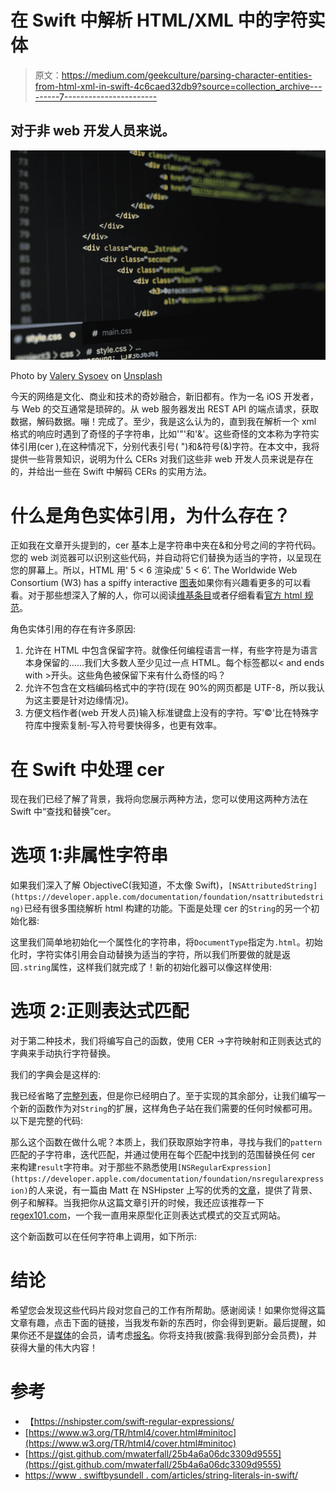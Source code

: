 # 在 Swift 中解析 HTML/XML 中的字符实体

> 原文：<https://medium.com/geekculture/parsing-character-entities-from-html-xml-in-swift-4c6caed32db9?source=collection_archive---------7----------------------->

## 对于非 web 开发人员来说。

![](img/c410bbd99e48245ba54c9b1a6c29e455.png)

Photo by [Valery Sysoev](https://unsplash.com/@valerysysoev?utm_source=unsplash&utm_medium=referral&utm_content=creditCopyText) on [Unsplash](https://unsplash.com/s/photos/html?utm_source=unsplash&utm_medium=referral&utm_content=creditCopyText)

今天的网络是文化、商业和技术的奇妙融合，新旧都有。作为一名 iOS 开发者，与 Web 的交互通常是琐碎的。从 web 服务器发出 REST API 的端点请求，获取数据，解码数据。嘣！完成了。至少，我是这么认为的，直到我在解析一个 xml 格式的响应时遇到了奇怪的子字符串，比如'"'和'&'。这些奇怪的文本称为字符实体引用(cer ),在这种情况下，分别代表引号( ")和&符号(&)字符。在本文中，我将提供一些背景知识，说明为什么 CERs 对我们这些非 web 开发人员来说是存在的，并给出一些在 Swift 中解码 CERs 的实用方法。

# 什么是角色实体引用，为什么存在？

正如我在文章开头提到的，cer 基本上是字符串中夹在&和分号之间的字符代码。您的 web 浏览器可以识别这些代码，并自动将它们替换为适当的字符，以呈现在您的屏幕上。所以，HTML 用' 5 < 6 渲染成' 5 < 6’. The Worldwide Web Consortium (W3) has a spiffy interactive [图表](https://dev.w3.org/html5/html-author/charref)如果你有兴趣看更多的可以看看。对于那些想深入了解的人，你可以阅读[维基条目](https://en.wikipedia.org/wiki/List_of_XML_and_HTML_character_entity_references)或者仔细看看[官方 html 规范](https://www.w3.org/TR/html4/sgml/entities.html)。

角色实体引用的存在有许多原因:

1.  允许在 HTML 中包含保留字符。就像任何编程语言一样，有些字符是为语言本身保留的……我们大多数人至少见过一点 HTML。每个标签都以< and ends with >开头。这些角色被保留下来有什么奇怪的吗？
2.  允许不包含在文档编码格式中的字符(现在 90%的网页都是 UTF-8，所以我认为这主要是针对边缘情况)。
3.  方便文档作者(web 开发人员)输入标准键盘上没有的字符。写'©'比在特殊字符库中搜索复制-写入符号要快得多，也更有效率。

# 在 Swift 中处理 cer

现在我们已经了解了背景，我将向您展示两种方法，您可以使用这两种方法在 Swift 中“查找和替换”cer。

# 选项 1:非属性字符串

如果我们深入了解 ObjectiveC(我知道，不太像 Swift)，`[NSAttributedString](https://developer.apple.com/documentation/foundation/nsattributedstring)`已经有很多围绕解析 html 构建的功能。下面是处理 cer 的`String`的另一个初始化器:

这里我们简单地初始化一个属性化的字符串，将`DocumentType`指定为`.html`。初始化时，字符实体引用会自动替换为适当的字符，所以我们所要做的就是返回`.string`属性，这样我们就完成了！新的初始化器可以像这样使用:

# 选项 2:正则表达式匹配

对于第二种技术，我们将编写自己的函数，使用 CER ->字符映射和正则表达式的字典来手动执行字符替换。

我们的字典会是这样的:

我已经省略了[完整列表](https://gist.github.com/jbadger3/7b386e7f284a96d8c8588fcbb459ddb5)，但是你已经明白了。至于实现的其余部分，让我们编写一个新的函数作为对`String`的扩展，这样角色子站在我们需要的任何时候都可用。以下是完整的代码:

那么这个函数在做什么呢？本质上，我们获取原始字符串，寻找与我们的`pattern`匹配的子字符串，迭代匹配，并通过使用在每个匹配中找到的范围替换任何 cer 来构建`result`字符串。对于那些不熟悉使用`[NSRegularExpression](https://developer.apple.com/documentation/foundation/nsregularexpression)`的人来说，有一篇由 Matt 在 NSHipster 上写的优秀的[文章](https://nshipster.com/swift-regular-expressions/)，提供了背景、例子和解释。当我把你从这篇文章引开的时候，我还应该推荐一下[regex101.com](https://regex101.com/)，一个我一直用来原型化正则表达式模式的交互式网站。

这个新函数可以在任何字符串上调用，如下所示:

# 结论

希望您会发现这些代码片段对您自己的工作有所帮助。感谢阅读！如果你觉得这篇文章有趣，点击下面的链接，当我发布新的东西时，你会得到更新。最后提醒，如果你还不是[媒体](/)的会员，请考虑[报名](https://jonathancbadger.medium.com/membership)。你将支持我(披露:我得到部分会员费)，并获得大量的伟大内容！

# 参考

*   【https://nshipster.com/swift-regular-expressions/ 
*   [https://www.w3.org/TR/html4/cover.html#minitoc](https://www.w3.org/TR/html4/cover.html#minitoc)
*   [https://gist.github.com/mwaterfall/25b4a6a06dc3309d9555](https://gist.github.com/mwaterfall/25b4a6a06dc3309d9555)
*   [https://www . swiftbysundell . com/articles/string-literals-in-swift/](https://www.swiftbysundell.com/articles/string-literals-in-swift/)